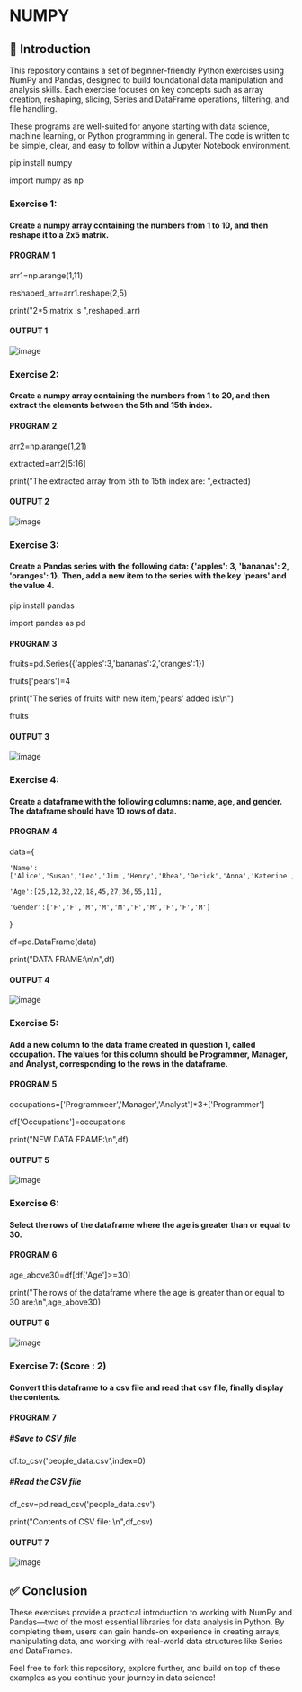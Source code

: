 # NUMPY

## 📘 Introduction

This repository contains a set of beginner-friendly Python exercises using NumPy and Pandas, designed to build foundational data manipulation and analysis skills. Each exercise focuses on key concepts such as array creation, reshaping, slicing, Series and DataFrame operations, filtering, and file handling.

These programs are well-suited for anyone starting with data science, machine learning, or Python programming in general. The code is written to be simple, clear, and easy to follow within a Jupyter Notebook environment.



pip install numpy

import numpy as np

### Exercise 1: 

#### Create a numpy array containing the numbers from 1 to 10, and then reshape it to a 2x5 matrix.

#### PROGRAM 1

arr1=np.arange(1,11)

reshaped_arr=arr1.reshape(2,5)

print("2*5 matrix is ",reshaped_arr)


#### OUTPUT 1

![image](https://github.com/user-attachments/assets/dbf1f48d-7bfe-4cfe-95de-8e7e3c7efb8d)



### Exercise 2: 

#### Create a numpy array containing the numbers from 1 to 20, and then extract the elements between the 5th and 15th index.


#### PROGRAM 2

arr2=np.arange(1,21)

extracted=arr2[5:16]

print("The extracted array from 5th to 15th index are: ",extracted)


#### OUTPUT 2

![image](https://github.com/user-attachments/assets/1e2b3b7c-6134-4d66-99ec-ea77de1c639d)


### Exercise 3: 

#### Create a Pandas series with the following data: {'apples': 3, 'bananas': 2, 'oranges': 1}. Then, add a new item to the series with the key 'pears' and the value 4.

pip install pandas

import pandas as pd

#### PROGRAM 3

fruits=pd.Series({'apples':3,'bananas':2,'oranges':1})

fruits['pears']=4

print("The series of fruits with new item,'pears' added is:\n")

fruits

#### OUTPUT 3

![image](https://github.com/user-attachments/assets/69b0a13e-811f-4e67-ba06-931872d3116a)



### Exercise 4: 

#### Create a dataframe with the following columns: name, age, and gender. The dataframe should have 10 rows of data.


#### PROGRAM 4

data={

    'Name':['Alice','Susan','Leo','Jim','Henry','Rhea','Derick','Anna','Katerine','Jake'],
    
    'Age':[25,12,32,22,18,45,27,36,55,11],
    
    'Gender':['F','F','M','M','M','F','M','F','F','M']
    
}


df=pd.DataFrame(data)

print("DATA FRAME:\n\n",df)


#### OUTPUT 4

![image](https://github.com/user-attachments/assets/63897aa2-188e-4c33-860c-6e5062e922cb)


### Exercise 5: 

#### Add a new column to the data frame created in question 1, called occupation. The values for this column should be Programmer, Manager, and Analyst, corresponding to the rows in the dataframe.


#### PROGRAM 5

occupations=['Programmeer','Manager','Analyst']*3+['Programmer']

df['Occupations']=occupations

print("NEW DATA FRAME:\n",df)


#### OUTPUT 5

![image](https://github.com/user-attachments/assets/2f6f5a60-9c1d-416f-be2a-d32ac889ae1a)


### Exercise 6: 

#### Select the rows of the dataframe where the age is greater than or equal to 30.


#### PROGRAM 6

age_above30=df[df['Age']>=30]

print("The rows of the dataframe where the age is greater than or equal to 30 are:\n",age_above30)


#### OUTPUT 6

![image](https://github.com/user-attachments/assets/1f1a28c3-9147-4b47-a5d7-96faa351d5bc)



### Exercise 7: (Score : 2)

#### Convert this dataframe to a csv file and read that csv file, finally display the contents.

#### PROGRAM 7

##### #Save to CSV file

df.to_csv('people_data.csv',index=0)

##### #Read the CSV file

df_csv=pd.read_csv('people_data.csv')

print("Contents of CSV file: \n",df_csv)


#### OUTPUT 7

![image](https://github.com/user-attachments/assets/cf554050-b226-43f7-954a-86cc3ed3b907)




## ✅ Conclusion

These exercises provide a practical introduction to working with NumPy and Pandas—two of the most essential libraries for data analysis in Python. By completing them, users can gain hands-on experience in creating arrays, manipulating data, and working with real-world data structures like Series and DataFrames.

Feel free to fork this repository, explore further, and build on top of these examples as you continue your journey in data science!




